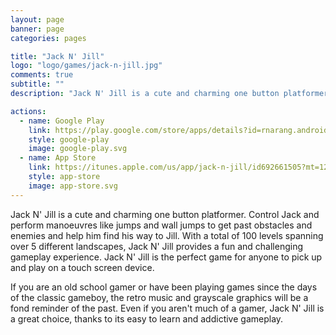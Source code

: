 ```yaml
---
layout: page
banner: page
categories: pages

title: "Jack N' Jill"
logo: "logo/games/jack-n-jill.jpg"
comments: true
subtitle: ""
description: "Jack N' Jill is a cute and charming one button platformer"

actions:
  - name: Google Play
    link: https://play.google.com/store/apps/details?id=rnarang.android.games.jacknjill
    style: google-play
    image: google-play.svg
  - name: App Store
    link: https://itunes.apple.com/us/app/jack-n-jill/id692661505?mt=12
    style: app-store
    image: app-store.svg
---
```


Jack N' Jill is a cute and charming one button platformer. Control Jack and perform manoeuvres like jumps and wall jumps to get past obstacles and enemies and help him find his way to Jill. With a total of 100 levels spanning over 5 different landscapes, Jack N' Jill provides a fun and challenging gameplay experience. Jack N' Jill is the perfect game for anyone to pick up and play on a touch screen device.

If you are an old school gamer or have been playing games since the days of the classic gameboy, the retro music and grayscale graphics will be a fond reminder of the past. Even if you aren't much of a gamer, Jack N' Jill is a great choice, thanks to its easy to learn and addictive gameplay.
